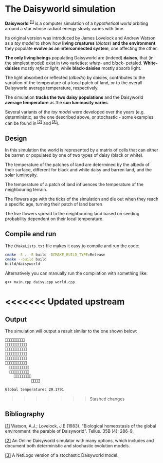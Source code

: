 # The Daisyworld simulation

**Daisyworld** <sup> [[1]](#bibliography)</sup> is a computer simulation of a
_hypothetical world_ orbiting around a star whose radiant energy slowly varies
with time.

Its original version was introduced by James Lovelock and Andrew Watson as a
_toy model_ to show how **living creatures** (_biotas_) **and the environment**
they populate **evolve as an interconnected system**, one affecting the other.

**The only living beings** populating Daisyworld are (indeed) **daises**, that
(in the simplest model) exist in two varieties: _white-_ and _black-_ petaled.
**White-daisies** mostly _reflect light_, while **black-daisies** mostly absorb
light.

The light absorbed or reflected (_albedo_) by daisies, contributes to the
variation of the temperature of a local patch of land, or to the overall
Daisyworld average temperature, respectively.

The simulation **tracks the two daisy populations** and the Daisyworld **average
temperature** as the **sun luminosity varies**.

Several variants of the _toy model_ were developed over the years (e.g.
deterministic, as the one described above, or stochastic - some examples can be
found in<sup> [[2]](#bibliography)</sup> and<sup> [[3]](#bibliography)</sup>).

## Design
In this simulation the world is represented by a matrix of cells that can either be barren or populated by one of two types of daisy (black or white).

The temperature of the patches of land are determined by the albedo of their surface, different for black and white daisy and barren land, and the solar luminosity.

The temperature of a patch of land influences the temperature of the neighbouring terrain.

The flowers age with the ticks of the simulation and die out when they reach a specific age, turning their patch of land barren.

The live flowers spread to the neighbouring land based on seeding probability dependent on their local temperature.

## Compile and run

The `CMakeLists.txt` file makes it easy to compile and run the code:

```bash
cmake -S . -B build -DCMAKE_BUILD_TYPE=Release
cmake --build build
build/daisyworld
```

Alternatively you can manually run the compilation with something like:

```bash
g++ main.cpp daisy.cpp world.cpp
```

<<<<<<< Updated upstream
=======
## Output

The simulation will output a result similar to the one shown below:

```bash
💮💮🌸🌸🌸🌸🌸💮💮  
🌸💮💮🌸🌸🌸🌸🌸🌸🌸
🌸💮💮💮🌸🌸🌸🌸🌸🌸
💮🌸💮🌸🌸🌸🌸🌸🌸🌸
🌸💮🌸💮💮🌸🌸💮💮🌸
🌸🌸🌸💮💮🌸🌸🌸💮🌸
  🌸🌸💮💮🌸💮🌸💮💮
  🌸🌸🌸🌸🌸🌸💮💮🌸
    🌸🌸🌸🌸🌸🌸🌸🌸
            🌸🌸🌸🌸

Global temperature: 29.1791
```

>>>>>>> Stashed changes
## Bibliography

[[1]](https://onlinelibrary.wiley.com/doi/abs/10.1111/j.1600-0889.1983.tb00031.x)
Watson, A.J.; Lovelock, J.E (1983). "Biological homeostasis of the global
environment: the parable of Daisyworld". Tellus. 35B (4): 286–9.

[[2]](https://gingerbooth.com/html5/daisy/help/index.html) An Online Daisyworld
simulator with many options, which includes and document both deterministic
and stochastic evolution models.

[[3]](http://ccl.northwestern.edu/netlogo/models/Daisyworld) A NetLogo version
of a stochastic Daisyworld model.